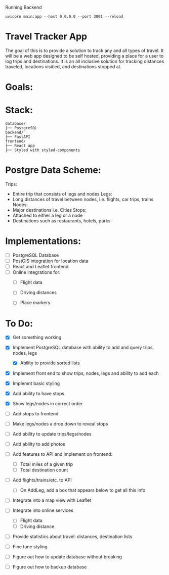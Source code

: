 Running Backend
```
uvicorn main:app --host 0.0.0.0 --port 3001 --reload
```



# Travel Tracker App
The goal of this is to provide a solution to track any and all types of travel. It will be a web app designed to be self hosted, providing a place for a user to log trips and destinations. It is an all inclusive solution for tracking distances traveled, locations visitied, and destinations stopped at.

# Goals:


# Stack:
```
database/
├── PostgreSQL
backend/
├── FastAPI
frontend/
├── React app 
├── Styled with styled-components 
```

# Postgre Data Scheme:
Trips: 
- Entire trip that consists of legs and nodes
Legs: 
- Long distances of travel between nodes, i.e. flights, car trips, trains
Nodes: 
- Major destinations i.e. Cities
Stops:
- Attached to either a leg or a node
- Destinations such as restaurants, hotels, parks

# Implementations:
- [ ] PostgreSQL Database
- [ ] PostGIS integration for location data
- [ ] React and Leaflet frontend
- [ ] Online integrations for:
	- [ ] Flight data
	- [ ] Driving distances
	- [ ] Place markers


# To Do:
- [X] Get something working
- [X] Implement PostgreSQL database with ability to add and query trips, nodes, legs
	- [X] Ability to provide sorted lists
- [X] Implement front end to show trips, nodes, legs and ability to add each
- [X] Implemnt basic styling
- [X] Add ability to have stops
- [X] Show legs/nodes in correct order
- [ ] Add stops to frontend
- [ ] Make legs/nodes a drop down to reveal stops
- [ ] Add ability to update trips/legs/nodes
- [ ] Add ability to add photos
- [ ] Add features to API and implement on frontend:
	- [ ] Total miles of a given trip
	- [ ] Total destination count
- [ ] Add flights/trains/etc. to API
	- [ ] On AddLeg, add a box that appears below to get all this info
- [ ] Integrate into a map view with Leaflet
- [ ] Integrate into online services 
	- [ ] Flight data
	- [ ] Driving distance
- [ ] Provide statistics about travel: distances, destination lists
- [ ] Fine tune styling
- [ ] Figure out how to update database without breaking
- [ ] Figure out how to backup database



